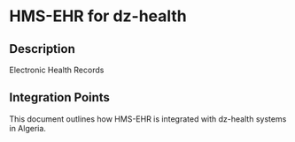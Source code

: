 # HMS-EHR for dz-health

## Description

Electronic Health Records

## Integration Points

This document outlines how HMS-EHR is integrated with dz-health systems in Algeria.
